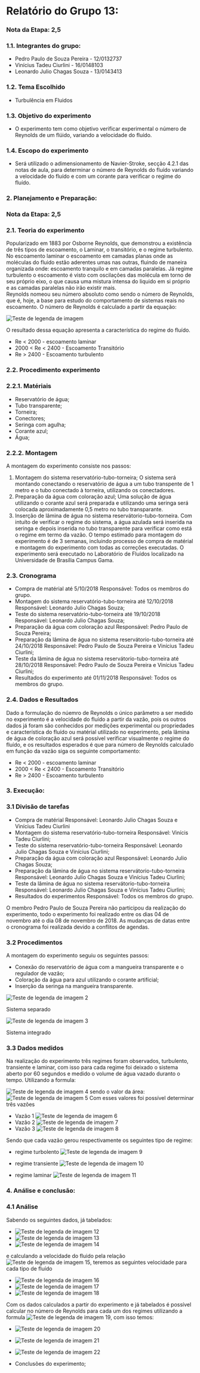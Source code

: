 # Relatório do Grupo 13: #

### Nota da Etapa: 2,5 ###

### 1.1.	Integrantes do grupo: ###

  - Pedro Paulo de Souza Pereira - 12/0132737
  - Vinícius Tadeu Ciurlini - 16/0148103
  - Leonardo Julio Chagas Souza - 13/0143413
  
 ### 1.2.	Tema Escolhido ### 

-	Turbulência em Fluidos

 ### 1.3.	Objetivo do experimento ### 
 
- O experimento tem como objetivo verificar experimental o número de Reynolds de um flúido, variando a velocidade do fluído. 

 ### 1.4.	Escopo do experimento ### 

-	Será utilizado o adimensionamento de Navier-Stroke, secção 4.2.1 das notas de aula, para determinar o número de Reynolds do fluído variando a velocidade do fluído e com um corante para verificar o regime do fluído.

### 2.	Planejamento e Preparação: ###

### Nota da Etapa: 2,5 ###

### 2.1.	Teoria do experimento ###

Popularizado em 1883 por Osborne Reynolds, que demonstrou a existência de três tipos de escoamento, o Laminar, o transitório, e o regime turbulento.
No escoamento laminar o escoamento em camadas planas onde as moléculas do fluido estão aderentes umas nas outras, fluindo de maneira organizada onde: escoamento tranquilo e em camadas paralelas.
Já regime turbulento o escoamento é visto com oscilações das molécula em torno de seu próprio eixo, o que causa uma mistura intensa do liquido em si próprio e as camadas paralelas não irão existir mais.	
Reynolds nomeou seu número absoluto como sendo o número de Reynolds, que é, hoje, a base para estudo do comportamento de sistemas reais no escoamento.
O número de Reynolds é calculado a partir da equação:

![Teste de legenda de imagem](44637212-51ed0600-a986-11e8-8ced-6d8ad95a0465.gif)
    
O resultado dessa equação apresenta a característica do regime do fluído.
   - Re < 2000 - escoamento laminar
   - 2000 < Re < 2400 - Escoamento Transitório
   - Re > 2400 - Escoamento turbulento

### 2.2.	Procedimento experimento ###

  ### 2.2.1.	Matériais ###
  - Reservatório de água;
  - Tubo transparente;
  - Torneira;
  - Conectores;
  - Seringa com agulha;
  - Corante azul;
  - Água;
  
  ### 2.2.2.	Montagem ###
  
  A montagem do experimento consiste nos passos:
  1. Montagem do sistema reservatório-tubo-torneira;
  O sistema será montando conectando o reservatório de água a um tubo transpente de 1 metro e o tubo conectado à torneira, utilizando os conectadores.
  2. Preparação da água com coloração azul;
  Uma solução de água utilizando o corante azul será preparada e utilizando uma seringa será colocada aproximadamente 0,5 metro no tubo transparante.
  3. Inserção de lâmina de água no sistema reservátorio-tubo-torneira.
  Com intuíto de verificar o regime do sistema, a água azulada será inserida na seringa e depois inserida no tubo transparente para verificar como está o regime em termo da vazão.
  O tempo estimado para montagem do experimento é de 3 semanas, incluindo processo de compra de matérial e montagem do experimento com todas as correções executadas. O experimento será executado no Laboratório de Fluídos localizado na Universidade de Brasília Campus Gama.
  
  ### 2.3.	Cronograma ### 
  
  - Compra de matérial até 5/10/2018
  Responsável: Todos os membros do grupo.
  - Montagem do sistema reservatório-tubo-torneira até 12/10/2018
  Responsável: Leonardo Julio Chagas Souza;
  - Teste do sistema reservatório-tubo-torneira até 19/10/2018 
  Responsável: Leonardo Julio Chagas Souza;
  - Preparação da água com coloração azul
  Responsável: Pedro Paulo de Souza Pereira;
  - Preparação da lâmina de água no sistema reservátorio-tubo-torneira até 24/10/2018
  Responsável: Pedro Paulo de Souza Pereira e Vinícius Tadeu Ciurlini;
  - Teste da lâmina de água no sistema reservátorio-tubo-torneira até 28/10/2018
  Responsável: Pedro Paulo de Souza Pereira e Vinícius Tadeu Ciurlini;
  - Resultados do experimento até 01/11/2018
  Responsável: Todos os membros do grupo.
  
   ### 2.4.	Dados e Resultados ###
   
   Dado a formulação do núemro de Reynolds o único parâmetro a ser medido no experimento é a velocidade do fluído a partir da vazão, pois os outros dados já foram são conhecidos por medições experimental ou propriedades e característica do fluído ou matérial utilizado no experimento, pela lâmina de água de coloração azul será possível verificar visualmente o regime do fluído, e os resultados esperados é que para número de Reynolds calculado em função da vazão siga os seguinte comportamento:
    
   - Re < 2000 - escoamento laminar
   - 2000 < Re < 2400 - Escoamento Transitório
   - Re > 2400 - Escoamento turbulento
  

### 3.	Execução: ###

  ### 3.1 Divisão de tarefas ###
  
   - Compra de matérial
  Responsável: Leonardo Julio Chagas Souza e Vinícius Tadeu Ciurlini
  - Montagem do sistema reservatório-tubo-torneira
  Responsável: Vinícis Tadeu Ciurlini;
  - Teste do sistema reservatório-tubo-torneira 
  Responsável: Leonardo Julio Chagas Souza e Vinícius Ciurlini;
  - Preparação da água com coloração azul
  Responsável: Leonardo Julio Chagas Souza;
  - Preparação da lâmina de água no sistema reservátorio-tubo-torneira
  Responsável: Leonardo Julio Chagas Souza e Vinícius Tadeu Ciurlini;
  - Teste da lâmina de água no sistema reservátorio-tubo-torneira
  Responsável: Leonardo Julio Chagas Souza e Vinícius Tadeu Ciurlini;
  - Resultados do experimentos
  Responsável: Todos os membros do grupo.
  
  O membro Pedro Paulo de Souza Pereira não participou da realização do experimento, todo o experimento foi realizado entre os dias 04 de novembro até o dia 08 de novembro de 2018. As mudanças de datas entre o cronograma foi realizada devido a conflitos de agendas.

   ### 3.2 Procedimentos ###
   
   A montagem do experimento seguiu os seguintes passos:
   - Conexão do reservatório de água com a mangueira transparente e o regulador de vazão;
   - Coloração da água para azul utilizando o corante artifícial;
   - Inserção da seringa na mangueira transparente.
   
   ![Teste de legenda de imagem 2](Experimento%20parte%201.jpeg)
   
  Sistema separado 
  
  ![Teste de legenda de imagem 3](experimento%20parte%204.jpeg)
  
  Sistema integrado
    
  ### 3.3 Dados medidos
  
Na realização do experimento três regimes foram observados, turbulento, transiente e laminar, com isso para cada regime foi deixado o sistema aberto por 60 segundos e medido o volume de água vazado duranto o tempo. Utilizando a formula:
    
![Teste de legenda de imagem 4](q%3Dvolt.gif)
sendo o valor da área:
![Teste de legenda de imagem 5](A%3D000172.gif)
Com esses valores foi possível determinar três vazões
- Vazão 1
![Teste de legenda de imagem 6](q1.gif)
- Vazão 2
![Teste de legenda de imagem 7](q2.gif)
- Vazão 3
![Teste de legenda de imagem 8](q3.gif)

Sendo que cada vazão gerou respectivamente os seguintes tipo de regime:
- regime turbolento
![Teste de legenda de imagem 9](Regime%20turbolento%203.jpeg)

- regime transiente
![Teste de legenda de imagem 10](Regime%20transiente.jpg)

- regime laminar
![Teste de legenda de imagem 11](laminar.jpg)


### 4.	Análise e conclusão: ###

   ### 4.1 Análise ###
  
  Sabendo os seguintes dados, já tabelados:
  - ![Teste de legenda de imagem 12](ro.gif)
  - ![Teste de legenda de imagem 13](mi.gif)
  - ![Teste de legenda de imagem 14](diametro.gif)
  
  e calculando a velocidade do fluido pela relação ![Teste de legenda de imagem 15](velocidade.gif), teremos as seguintes velocidade para cada tipo de fluído
  
  - ![Teste de legenda de imagem 16](u%20turbulento.gif)
  - ![Teste de legenda de imagem 17](u%20transiente.gif)
  - ![Teste de legenda de imagem 18](u%20laminar.gif)
  
  Com os dados calculados a partir do experimento e já tabelados é possível calcular no número de Reynolds para cada um dos regimes utilizando a formula ![Teste de legenda de imagem 19](44637212-51ed0600-a986-11e8-8ced-6d8ad95a0465.gif), com isso temos:
  
  - ![Teste de legenda de imagem 20](retur.gif)
  - ![Teste de legenda de imagem 21](retran.gif)
  - ![Teste de legenda de imagem 22](relam.gif)
  


-	Conclusões do experimento;
